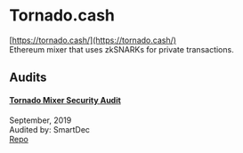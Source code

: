 
# Tornado.cash
  
[https://tornado.cash/](https://tornado.cash/)<br>
Ethereum mixer that uses zkSNARKs for private transactions.


## Audits



#### [Tornado Mixer Security Audit](https://blog.smartdec.net/tornado-mixer-security-audit-fe1976d439e8)

September, 2019<br>
Audited by: SmartDec<br>
[Repo](https://github.com/tornadocash/tornado-core/tree/51b06ed661ad0d480c9995401ed47cc324e1ac7e)
      

  



